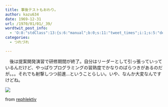 ```yaml
---
title: 事後テストもおわり。
author: kazu634
date: 1969-12-31
url: /1970/01/01/_39/
wordtwit_post_info:
  - 'O:8:"stdClass":13:{s:6:"manual";b:0;s:11:"tweet_times";i:1;s:5:"delay";i:0;s:7:"enabled";i:1;s:10:"separation";s:2:"60";s:7:"version";s:3:"3.7";s:14:"tweet_template";b:0;s:6:"status";i:2;s:6:"result";a:0:{}s:13:"tweet_counter";i:2;s:13:"tweet_log_ids";a:1:{i:0;i:4077;}s:9:"hash_tags";a:0:{}s:8:"accounts";a:1:{i:0;s:7:"kazu634";}}'
categories:
  - つれづれ

---
```

<div class="section">
<p>
    　後は提案開発演習で研修期間が終了。自分はリーダーとして引っ張っていっているんだけど、やっぱりプログラミングの習熟度でかなりのばらつきがあるのだが。。。それでも射撃しつつ前進…ということらしい。いや、なんか大変なんですけどね。
</p>
  
<p>
<center>
</center>
</p>
  
<p>
<a href="http://flickr.com/photos/mkosut/2583927058/" onclick="__gaTracker('send', 'event', 'outbound-article', 'http://flickr.com/photos/mkosut/2583927058/', '');" title="Brooklyn Office"><img src="http://farm4.static.flickr.com/3069/2583927058_40ecc4c84e_m.jpg" /></a>
</p>
  
<p>
    from <a href="http://flickr.com/people/mkosut/" onclick="__gaTracker('send', 'event', 'outbound-article', 'http://flickr.com/people/mkosut/', 'rephlektiv');">rephlektiv</a>
</p></p>
</div>